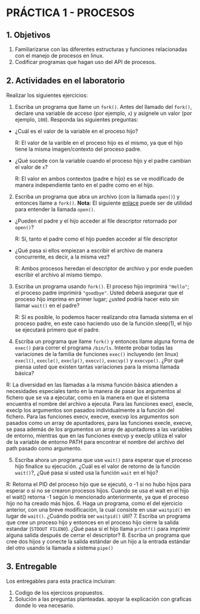 # PRÁCTICA 1 - PROCESOS #

## 1. Objetivos ##
1. Familiarizarse con las diferentes estructuras y funciones relacionadas con el manejo de procesos en linux.
2. Codificar programas que hagan uso del API de procesos.

## 2. Actividades en el laboratorio ##

Realizar los siguientes ejercicios:

1. Escriba un programa que llame un ```fork()```. Antes del llamado del ```fork()```, declare una variable de acceso (por ejemplo, ```x```) y asígnele un valor (por ejemplo, ```100```). Responda las siguientes preguntas:
  * ¿Cuál es el valor de la variable en el proceso hijo?
    
    R: El valor de la varible en el proceso hijo es el mismo, ya que el hijo tiene la misma imagen/contexto del proceso padre.
  * ¿Qué sucede con la variable cuando el proceso hijo y el padre cambian el valor de ```x```?
  
    R: El valor en ambos contextos (padre e hijo) es se ve modificado de manera independiente tanto en el padre como en el hijo.
2. Escriba un programa que abra un archivo (con la llamada ```open()```) y entonces llame a ```fork()```. **Nota**: El siguiente [enlace](https://www.geeksforgeeks.org/input-output-system-calls-c-create-open-close-read-write/) puede ser de utilidad para entender la llamada ```open()```.
  * ¿Pueden el padre y el hijo acceder al file descriptor retornado por ```open()```?
  
    R: Sí, tanto el padre como el hijo pueden acceder al file descriptor
  
  * ¿Qué pasa si ellos empiezan a escribir el archivo de manera concurrente, es decir, a la misma vez?
  
    R: Ambos procesos heredan el descriptor de archivo y por ende pueden escribir el archivo al mismo tiempo.
3. Escriba un programa usando ```fork()```. El proceso hijo imprimirá ```"Hello"```; el proceso padre imprimirá ```"goodbye"```. Usted deberá asegurar que el proceso hijo imprima en primer lugar; ¿usted podría hacer esto sin llamar ```wait()``` en el padre?

   R: Sí es posible, lo podemos hacer realizando otra llamada sistema en el proceso padre, en este caso haciendo uso de la función sleep(1), el hijo se ejecutará primero que el padre.
4. Escriba un programa que llame ```fork()``` y entonces llame alguna forma de ```exec()``` para correr el programa ```/bin/ls```. Intente probar todas las variaciones de la familia de funciones ```exec()``` incluyendo (en linux) ```execl()```, ```execle()```, ```execlp()```, ```execv()```, ```execvp()``` y ```execvpe()```. ¿Por qué piensa usted que existen tantas variaciones para la misma llamada básica?

  R: La diversidad en las llamadas a la misma función básica atienden a necesidades especiales tanto en la manera de pasar los argumentos al fichero que se va a ejecutar, como en la manera en que el sistema encuentra el nombre del archivo a ejecuta. Para las funciones execl, execle, execlp los argumentos son pasados individualmente a la función del fichero. Para las funciones execv, execve, execvp los argumentos son pasados como un array de apuntadores, para las funciones execle, execve, se pasa además de los argumentos un array de apuntadores a las variables de entorno, mientras que en las funciones execvp y execlp utiliza el valor de la variable de entorno PATH para encontrar el nombre del archivo del path pasado como argumento.

5. Escriba ahora un programa que use ```wait()``` para esperar que el proceso hijo finalice su ejecución. ¿Cuál es el valor de retorno de la función ```wait()```?, ¿Qué pasa si usted usa la función ```wait``` en el hijo?

  R: Retorna el PID del proceso hijo que se ejecutó, o -1 si no hubo hijos para esperar o si no se crearon procesos hijos. Cuando se usa el wait en el hijo el wait() retorna -1 según lo mencionado anteriormente, ya que el proceso hijo no ha creado más hijos.
6. Haga un programa, como el del ejercicio anterior, con una breve modificación, la cual consiste en usar ```waitpid()``` en lugar de ```wait()```. ¿Cuándo podría ser ```waitpid()``` útil?
7. Escriba un programa que cree un proceso hijo y entonces en el proceso hijo cierre la salida estandar (```STDOUT FILENO```). ¿Qué pasa si el hijo llama ```printf()``` para imprimir alguna salida después de cerrar el descriptor?
8. Escriba un programa que cree dos hijos y conecte la salida estándar de un hijo a la entrada estándar del otro usando la llamada a sistema ```pipe()```

## 3. Entregable ##

Los entregables para esta practica incluiran:
1. Codigo de los ejercicos propuestos.
2. Solución a las preguntas planteadas. apoyar la explicación con graficas donde lo vea necesario.
